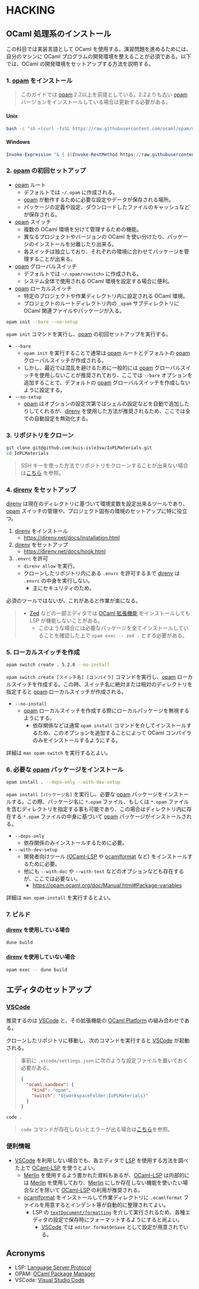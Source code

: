 # HACKING

## OCaml 処理系のインストール

この科目では実装言語として OCaml を使用する。演習問題を進めるためには、自分のマシンに OCaml プログラムの開発環境を整えることが必須である。以下では、OCaml の開発環境をセットアップする方法を説明する。

### 1. [opam] をインストール

> このガイドでは [opam] 2.2以上を前提としている。2.2よりも古い [opam] バージョンをインストールしている場合は更新する必要がある。

#### Unix

```sh
bash -c "sh <(curl -fsSL https://raw.githubusercontent.com/ocaml/opam/master/shell/install.sh)"
```

#### Windows

```powershell
Invoke-Expression "& { $(Invoke-RestMethod https://raw.githubusercontent.com/ocaml/opam/master/shell/install.ps1) }"
```

### 2. [opam] の初回セットアップ

- [opam] ルート
  - デフォルトでは `~/.opam` に作成される。
  - [opam] が動作するために必要な設定やデータが保存される場所。
  - パッケージの定義や設定、ダウンロードしたファイルのキャッシュなどが保存される。
- [opam] スイッチ
  - 複数の OCaml 環境を分けて管理するための機能。
  - 異なるプロジェクトやバージョンの OCaml を使い分けたり、パッケージのインストールを分離したり出来る。
  - 各スイッチは独立しており、それぞれの環境に合わせてパッケージを管理することが出来る。
- [opam] グローバルスイッチ
  - デフォルトでは `~/.opam/<switch>` に作成される。
  - システム全体で使用される OCaml 環境を設定する場合に便利。
- [opam] ローカルスイッチ
  - 特定のプロジェクトや作業ディレクトリ内に設定される OCaml 環境。
  - プロジェクトのルートディレクトリ内の `_opam` サブディレクトリに OCaml 関連ファイルやパッケージが入る。

```sh
opam init --bare --no-setup
```

`opam init` コマンドを実行し、[opam] の初回セットアップを実行する。

- `--bare`
  - `opam init` を実行することで通常は [opam] ルートとデフォルトの [opam] グローバルスイッチが作成される。
  - しかし、最近では混乱を避けるために一般的には [opam] グローバルスイッチを使用しないことが推奨されており、ここでは `--bare` オプションを追加することで、デフォルトの [opam] グローバルスイッチを作成しないように設定する。
- `--no-setup`
  - [opam] はオプションの設定次第ではシェルの設定などを自動で追加したりしてくれるが、[direnv] を使用した方法が推奨されるため、ここでは全ての自動設定を無効化する。

### 3. リポジトリをクローン

```sh
git clone git@github.com:kuis-isle3sw/IoPLMaterials.git
cd IoPLMaterials
```

> SSH キーを使った方法でリポジトリをクローンすることが出来ない場合は[こちら](https://docs.github.com/repositories/creating-and-managing-repositories/cloning-a-repository) を参照。

### 4. [direnv] をセットアップ

[direnv] は現在のディレクトリに基づいて環境変数を設定出来るツールであり、[opam] スイッチの管理や、プロジェクト固有の環境のセットアップに特に役立つ。

1. [direnv] をインストール
   - https://direnv.net/docs/installation.html
2. [direnv] をセットアップ
   - https://direnv.net/docs/hook.html
3. `.envrc` を許可
   - `direnv allow` を実行。
   - クローンしたリポジトリ内にある `.envrc` を許可するまで [direnv] は `.envrc` の中身を実行しない。
     - 主にセキュリティのため。

必須のツールではないが、これがあると作業が楽になる。

> - [Zed](https://zed.dev) などの一部エディタでは [OCaml 拡張機能](https://github.com/zed-industries/zed/tree/main/extensions/ocaml) をインストールしても LSP が機能しないことがある。
>   - このような場合には必要なパッケージを全てインストールしていることを確認した上で `opam exec -- zed .` とする必要がある。

### 5. ローカルスイッチを作成

```sh
opam switch create . 5.2.0 --no-install
```

`opam switch create [スイッチ名] [コンパイラ]` コマンドを実行し、[opam] ローカルスイッチを作成する。この時、スイッチ名に絶対または相対のディレクトリを指定すると [opam] ローカルスイッチが作成される。

- `--no-install`
  - [opam] ローカルスイッチを作成する際にローカルパッケージを無視するようにする。
    - 依存関係などは通常 `opam install` コマンドを介してインストールするため、このオプションを追加することによって OCaml コンパイラのみをインストールするようにする。

詳細は `man opam-switch` を実行するとよい。

### 6. 必要な [opam] パッケージをインストール

```sh
opam install . --deps-only --with-dev-setup
```

`opam install [パッケージ名]` を実行し、必要な [opam] パッケージをインストールする。この際、パッケージ名に `*.opam` ファイル、もしくは `*.opam` ファイルを含むディレクトリを指定する事も可能であり、この場合はディレクトリ内に存在する `*.opam` ファイルの中身に基づいて [opam] パッケージがインストールされる。

- `--deps-only`
  - 依存関係のみインストールするために必要。
- `--with-dev-setup`
  - 開発者向けツール ([OCaml-LSP] や [ocamlformat] など) をインストールするために必要。
  - 他にも `--with-doc` や `--with-test` などのオプションなども存在するが、ここでは必要ない。
    - https://opam.ocaml.org/doc/Manual.html#Package-variables

詳細は `man opam-install` を実行するとよい。

### 7. ビルド

#### [direnv] を使用している場合

```sh
dune build
```

#### [direnv] を使用していない場合

```sh
opam exec -- dune build
```

## エディタのセットアップ

### [VSCode]

推奨するのは [VSCode] と、その拡張機能の [OCaml Platform](https://marketplace.visualstudio.com/items?itemName=ocamllabs.ocaml-platform) の組み合わせである。

クローンしたリポジトリに移動し、次のコマンドを実行すると [VSCode] が起動される。

> 事前に `.vscode/settings.json` に次のような設定ファイルを置いておく必要がある。
>
> ```json
> {
>   "ocaml.sandbox": {
>     "kind": "opam",
>     "switch": "${workspaceFolder:IoPLMaterials}"
>   }
> }
> ```

```sh
code .
```

> `code` コマンドが存在しないとエラーが出る場合は[こちら](https://code.visualstudio.com/docs/editor/command-line#_code-is-not-recognized-as-an-internal-or-external-command)を参照。

### 便利情報

- [VSCode] を利用しない場合でも、各エディタで [LSP] を使用する方法を調べた上で [OCaml-LSP] を使うとよい。
  - [Merlin] を使用するよう書かれた資料もあるが、[OCaml-LSP] は内部的には [Merlin] を使用しており、[Merlin] にしか存在しない機能を使いたい場合などを除いて [OCaml-LSP] の利用が推奨される。
  - [ocamlformat] をインストールして作業ディレクトリに `.ocamlformat` ファイルを用意するとインデント等が自動的に整理されてよい。
    - LSP の [`textDocument/formatting`](https://microsoft.github.io/language-server-protocol/specifications/lsp/3.17/specification/#textDocument_formatting) を介して実行されるため、各種エディタの設定で保存時にフォーマットするようにすると尚よい。
      - [VSCode] では `editor.formatOnSave` として設定が用意されている。

## Acronyms

- LSP: [Language Server Protocol][LSP]
- OPAM: [OCaml Package Manager][opam]
- VSCode: [Visual Studio Code][VSCode]

[direnv]: https://github.com/direnv/direnv
[LSP]: https://microsoft.github.io/language-server-protocol
[Merlin]: https://github.com/ocaml/merlin
[OCaml-LSP]: https://github.com/ocaml/ocaml-lsp
[ocamlformat]: https://github.com/ocaml-ppx/ocamlformat
[opam]: https://github.com/ocaml/opam
[VSCode]: https://code.visualstudio.com
